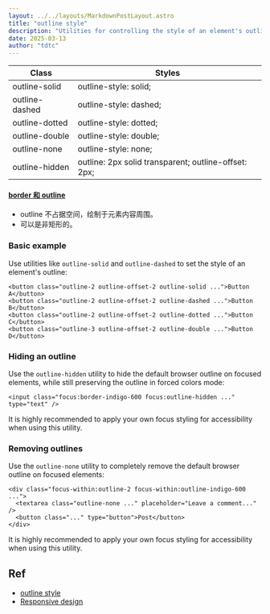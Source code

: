 ```yaml
---
layout: ../../layouts/MarkdownPostLayout.astro
title: "outline style"
description: "Utilities for controlling the style of an element's outline."
date: 2025-03-13
author: "tdtc"
---
```

|Class|Styles|
|-|-|
|outline-solid|outline-style: solid;|
|outline-dashed|outline-style: dashed;|
|outline-dotted|outline-style: dotted;|
|outline-double|outline-style: double;|
|outline-none|outline-style: none;|
|outline-hidden|outline: 2px solid transparent; outline-offset: 2px;|

#### [border 和 outline](https://developer.mozilla.org/zh-CN/docs/Web/CSS/outline#border_%E5%92%8C_outline)
- outline 不占据空间，绘制于元素内容周围。
- 可以是非矩形的。

### Basic example
Use utilities like <code>outline-solid</code> and <code>outline-dashed</code> to set the style of an element's outline:
```
<button class="outline-2 outline-offset-2 outline-solid ...">Button A</button>
<button class="outline-2 outline-offset-2 outline-dashed ...">Button B</button>
<button class="outline-2 outline-offset-2 outline-dotted ...">Button C</button>
<button class="outline-3 outline-offset-2 outline-double ...">Button D</button>
```

### Hiding an outline
Use the <code>outline-hidden</code> utility to hide the default browser 
outline on focused elements, while still preserving the outline in forced colors mode:
```
<input class="focus:border-indigo-600 focus:outline-hidden ..." type="text" />
```
It is highly recommended to apply your own focus styling for accessibility when using this utility.

### Removing outlines
Use the <code>outline-none</code> utility to completely remove the default browser outline on focused elements:
```
<div class="focus-within:outline-2 focus-within:outline-indigo-600 ...">
  <textarea class="outline-none ..." placeholder="Leave a comment..." />
  <button class="..." type="button">Post</button>
</div>
```
It is highly recommended to apply your own focus styling for accessibility when using this utility.

## Ref
- [outline style](https://tailwindcss.com/docs/outline-style)
- [Responsive design](https://tailwindcss.com/docs/outline-style#responsive-design)
